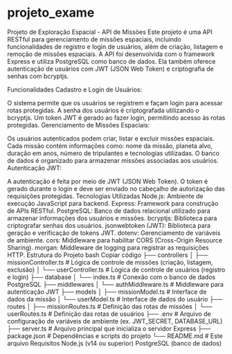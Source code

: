 # projeto_exame


Projeto de Exploração Espacial - API de Missões
Este projeto é uma API RESTful para gerenciamento de missões espaciais, incluindo funcionalidades de registro e login de usuários, além de criação, listagem e remoção de missões espaciais. A API foi desenvolvida com o framework Express e utiliza PostgreSQL como banco de dados. Ela também oferece autenticação de usuários com JWT (JSON Web Token) e criptografia de senhas com bcryptjs.

Funcionalidades
Cadastro e Login de Usuários:

O sistema permite que os usuários se registrem e façam login para acessar rotas protegidas.
A senha dos usuários é criptografada utilizando o bcryptjs.
Um token JWT é gerado ao fazer login, permitindo acesso às rotas protegidas.
Gerenciamento de Missões Espaciais:

Os usuários autenticados podem criar, listar e excluir missões espaciais.
Cada missão contém informações como: nome da missão, planeta alvo, duração em anos, número de tripulantes e tecnologias utilizadas.
O banco de dados é organizado para armazenar missões associadas aos usuários.
Autenticação JWT:

A autenticação é feita por meio de JWT (JSON Web Token). O token é gerado durante o login e deve ser enviado no cabeçalho de autorização das requisições protegidas.
Tecnologias Utilizadas
Node.js: Ambiente de execução JavaScript para backend.
Express: Framework para construção de APIs RESTful.
PostgreSQL: Banco de dados relacional utilizado para armazenar informações dos usuários e missões.
bcryptjs: Biblioteca para criptografar senhas dos usuários.
jsonwebtoken (JWT): Biblioteca para geração e verificação de tokens JWT.
dotenv: Gerenciamento de variáveis de ambiente.
cors: Middleware para habilitar CORS (Cross-Origin Resource Sharing).
morgan: Middleware de logging para registrar as requisições HTTP.
Estrutura do Projeto
bash
Copiar código
├── controllers
│   ├── missionController.ts  # Lógica de controle de missões (criação, listagem, exclusão)
│   └── userController.ts    # Lógica de controle de usuários (registro e login)
├── database
│   └── index.ts             # Conexão com o banco de dados PostgreSQL
├── middlewares
│   └── authMiddleware.ts    # Middleware para autenticação JWT
├── models
│   ├── missionModel.ts      # Interface de dados da missão
│   └── userModel.ts         # Interface de dados do usuário
├── routes
│   ├── missionRoutes.ts     # Definição das rotas de missões
│   └── userRoutes.ts        # Definição das rotas de usuários
├── .env                     # Arquivo de configuração de variáveis de ambiente (ex. JWT_SECRET, DATABASE_URL)
├── server.ts                # Arquivo principal que inicializa o servidor Express
├── package.json             # Dependências e scripts do projeto
└── README.md                # Este arquivo
Requisitos
Node.js (v14 ou superior)
PostgreSQL (banco de dados)
